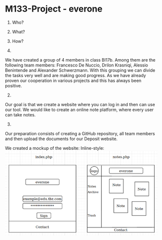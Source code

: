 # M133-Project - everone

1. Who?
2. What?
3. How?

1.
We have created a group of 4 members in class BI17b. Among them are the following team members: 
Francesco De Nuccio, Drilon Krasniqi, Alessio Benintende and Alexander Schwerzmann. 
With this grouping we can divide the tasks very well and are making good progress. 
As we have already proven our cooperation in various projects and this has always been positive.

2.
Our goal is that we create a website where you can log in and
then can use our tool. We would like to create an online note platform, where
every user can take notes.

3.
Our preparation consists of creating a GitHub repository, all
team members and then upload the documents for our
Deposit website.

We created a mockup of the website:
Inline-style: 
![alt text](https://github.com/fdenuccio/M133-everone/blob/master/images/mockup.png "Mockup Everone")
